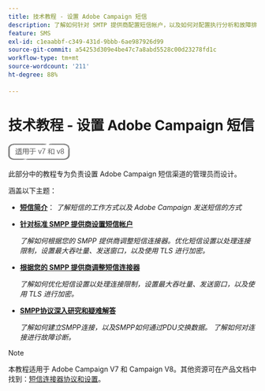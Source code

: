 ```yaml
---
title: 技术教程 - 设置 Adobe Campaign 短信
description: 了解如何针对 SMTP 提供商配置短信帐户，以及如何对配置执行分析和故障排除。
feature: SMS
exl-id: c1eaabbf-c349-431d-9bbb-6ae987926d99
source-git-commit: a54253d309e4be47c7a8abd5528c00d23278fd1c
workflow-type: tm+mt
source-wordcount: '211'
ht-degree: 88%

---
```


# 技术教程 - 设置 Adobe Campaign 短信

![适用于 V7 和 V8](../assets/V7-V8-stamp.png)

此部分中的教程专为负责设置 Adobe Campaign 短信渠道的管理员而设计。

涵盖以下主题：

* **[短信简介](/help/tutorial-sms/introduction-to-sms.md)**：
   *了解短信的工作方式以及 Adobe Campaign 发送短信的方式*

* **[针对标准 SMPP 提供商设置短信帐户](/help/tutorial-sms/set-up-account-for-standard-smpp-provider.md)**

   *了解如何根据您的 SMPP 提供商调整短信连接器。优化短信设置以处理连接限制，设置最大吞吐量、发送窗口，以及使用 TLS 进行加密。*

* **[根据您的 SMPP 提供商调整短信连接器](/help/tutorial-sms/adapt-sms-connector-to-smpp-provider.md)**

   *了解如何优化短信设置以处理连接限制，设置最大吞吐量、发送窗口，以及使用 TLS 进行加密。*

* **[SMPP协议深入研究和疑难解答](help/tutorial-sms/smpp-deep-dive-and-troubleshooting.md)**

   *了解如何建立SMPP连接，以及SMPP如何通过PDU交换数据。 了解如何对连接进行故障诊断。*

>[!NOTE]
>
>本教程适用于 Adobe Campaign V7 和 Campaign V8。其他资源可在产品文档中找到：[短信连接器协议和设置](https://experienceleague.adobe.com/docs/campaign-classic/using/sending-messages/sending-messages-on-mobiles/sms-protocol.html?lang=zh-Hans#sending-messages)。

